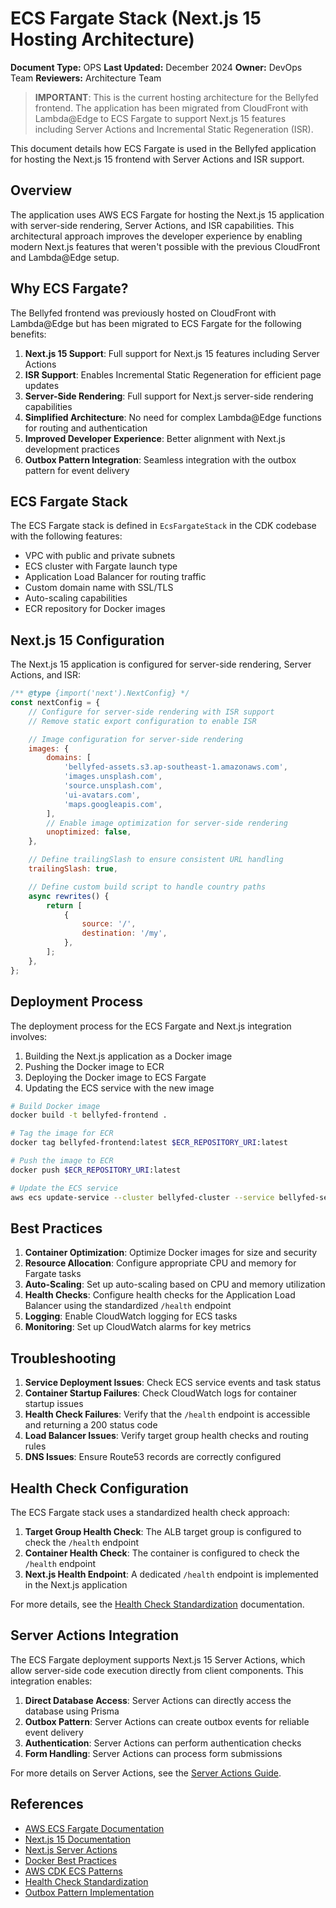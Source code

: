 # ECS Fargate Stack (Next.js 15 Hosting Architecture)

**Document Type:** OPS
**Last Updated:** December 2024
**Owner:** DevOps Team
**Reviewers:** Architecture Team

> **IMPORTANT**: This is the current hosting architecture for the Bellyfed frontend. The application has been migrated from CloudFront with Lambda@Edge to ECS Fargate to support Next.js 15 features including Server Actions and Incremental Static Regeneration (ISR).

This document details how ECS Fargate is used in the Bellyfed application for hosting the Next.js 15 frontend with Server Actions and ISR support.

## Overview

The application uses AWS ECS Fargate for hosting the Next.js 15 application with server-side rendering, Server Actions, and ISR capabilities. This architectural approach improves the developer experience by enabling modern Next.js features that weren't possible with the previous CloudFront and Lambda@Edge setup.

## Why ECS Fargate?

The Bellyfed frontend was previously hosted on CloudFront with Lambda@Edge but has been migrated to ECS Fargate for the following benefits:

1. **Next.js 15 Support**: Full support for Next.js 15 features including Server Actions
2. **ISR Support**: Enables Incremental Static Regeneration for efficient page updates
3. **Server-Side Rendering**: Full support for Next.js server-side rendering capabilities
4. **Simplified Architecture**: No need for complex Lambda@Edge functions for routing and authentication
5. **Improved Developer Experience**: Better alignment with Next.js development practices
6. **Outbox Pattern Integration**: Seamless integration with the outbox pattern for event delivery

## ECS Fargate Stack

The ECS Fargate stack is defined in `EcsFargateStack` in the CDK codebase with the following features:

- VPC with public and private subnets
- ECS cluster with Fargate launch type
- Application Load Balancer for routing traffic
- Custom domain name with SSL/TLS
- Auto-scaling capabilities
- ECR repository for Docker images

## Next.js 15 Configuration

The Next.js 15 application is configured for server-side rendering, Server Actions, and ISR:

```javascript
/** @type {import('next').NextConfig} */
const nextConfig = {
    // Configure for server-side rendering with ISR support
    // Remove static export configuration to enable ISR

    // Image configuration for server-side rendering
    images: {
        domains: [
            'bellyfed-assets.s3.ap-southeast-1.amazonaws.com',
            'images.unsplash.com',
            'source.unsplash.com',
            'ui-avatars.com',
            'maps.googleapis.com',
        ],
        // Enable image optimization for server-side rendering
        unoptimized: false,
    },

    // Define trailingSlash to ensure consistent URL handling
    trailingSlash: true,

    // Define custom build script to handle country paths
    async rewrites() {
        return [
            {
                source: '/',
                destination: '/my',
            },
        ];
    },
};
```

## Deployment Process

The deployment process for the ECS Fargate and Next.js integration involves:

1. Building the Next.js application as a Docker image
2. Pushing the Docker image to ECR
3. Deploying the Docker image to ECS Fargate
4. Updating the ECS service with the new image

```bash
# Build Docker image
docker build -t bellyfed-frontend .

# Tag the image for ECR
docker tag bellyfed-frontend:latest $ECR_REPOSITORY_URI:latest

# Push the image to ECR
docker push $ECR_REPOSITORY_URI:latest

# Update the ECS service
aws ecs update-service --cluster bellyfed-cluster --service bellyfed-service --force-new-deployment
```

## Best Practices

1. **Container Optimization**: Optimize Docker images for size and security
2. **Resource Allocation**: Configure appropriate CPU and memory for Fargate tasks
3. **Auto-Scaling**: Set up auto-scaling based on CPU and memory utilization
4. **Health Checks**: Configure health checks for the Application Load Balancer using the standardized `/health` endpoint
5. **Logging**: Enable CloudWatch logging for ECS tasks
6. **Monitoring**: Set up CloudWatch alarms for key metrics

## Troubleshooting

1. **Service Deployment Issues**: Check ECS service events and task status
2. **Container Startup Failures**: Check CloudWatch logs for container startup issues
3. **Health Check Failures**: Verify that the `/health` endpoint is accessible and returning a 200 status code
4. **Load Balancer Issues**: Verify target group health checks and routing rules
5. **DNS Issues**: Ensure Route53 records are correctly configured

## Health Check Configuration

The ECS Fargate stack uses a standardized health check approach:

1. **Target Group Health Check**: The ALB target group is configured to check the `/health` endpoint
2. **Container Health Check**: The container is configured to check the `/health` endpoint
3. **Next.js Health Endpoint**: A dedicated `/health` endpoint is implemented in the Next.js application

For more details, see the [Health Check Standardization](./health-check-standardization.md) documentation.

## Server Actions Integration

The ECS Fargate deployment supports Next.js 15 Server Actions, which allow server-side code execution directly from client components. This integration enables:

1. **Direct Database Access**: Server Actions can directly access the database using Prisma
2. **Outbox Pattern**: Server Actions can create outbox events for reliable event delivery
3. **Authentication**: Server Actions can perform authentication checks
4. **Form Handling**: Server Actions can process form submissions

For more details on Server Actions, see the [Server Actions Guide](../../TECH/frontend/server-actions-guide.md).

## References

- [AWS ECS Fargate Documentation](https://docs.aws.amazon.com/AmazonECS/latest/developerguide/AWS_Fargate.html)
- [Next.js 15 Documentation](https://nextjs.org/docs)
- [Next.js Server Actions](https://nextjs.org/docs/app/building-your-application/data-fetching/server-actions-and-mutations)
- [Docker Best Practices](https://docs.docker.com/develop/develop-images/dockerfile_best-practices/)
- [AWS CDK ECS Patterns](https://docs.aws.amazon.com/cdk/api/latest/docs/aws-ecs-patterns-readme.html)
- [Health Check Standardization](./health-check-standardization.md)
- [Outbox Pattern Implementation](../../ARCHITECTURE/event-driven/outbox-pattern.md)
